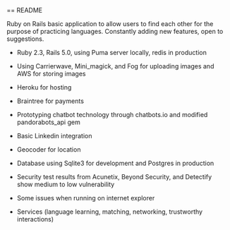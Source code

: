 == README

Ruby on Rails basic application to allow users to find each other for the purpose of practicing languages. Constantly adding new features, open to suggestions.


* Ruby 2.3, Rails 5.0, using Puma server locally, redis in production

* Using Carrierwave, Mini_magick, and Fog for uploading images and AWS for storing images

* Heroku for hosting

* Braintree for payments

* Prototyping chatbot technology through chatbots.io and modified pandorabots_api gem

* Basic Linkedin integration

* Geocoder for location

* Database using Sqlite3 for development and Postgres in production

* Security test results from Acunetix, Beyond Security, and Detectify show medium to low vulnerability

* Some issues when running on internet explorer

* Services (language learning, matching, networking, trustworthy interactions)

